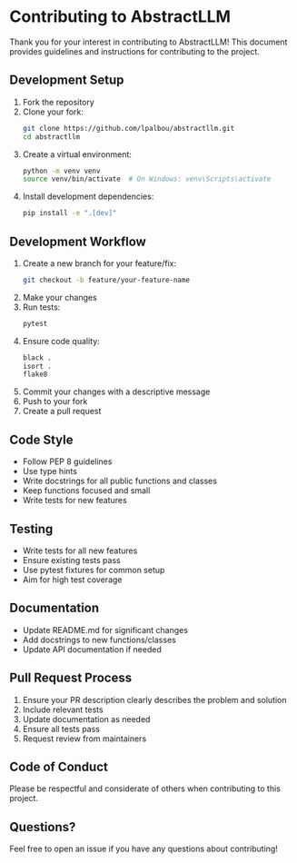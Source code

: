 # Contributing to AbstractLLM

Thank you for your interest in contributing to AbstractLLM! This document provides guidelines and instructions for contributing to the project.

## Development Setup

1. Fork the repository
2. Clone your fork:
   ```bash
   git clone https://github.com/lpalbou/abstractllm.git
   cd abstractllm
   ```
3. Create a virtual environment:
   ```bash
   python -m venv venv
   source venv/bin/activate  # On Windows: venv\Scripts\activate
   ```
4. Install development dependencies:
   ```bash
   pip install -e ".[dev]"
   ```

## Development Workflow

1. Create a new branch for your feature/fix:
   ```bash
   git checkout -b feature/your-feature-name
   ```
2. Make your changes
3. Run tests:
   ```bash
   pytest
   ```
4. Ensure code quality:
   ```bash
   black .
   isort .
   flake8
   ```
5. Commit your changes with a descriptive message
6. Push to your fork
7. Create a pull request

## Code Style

- Follow PEP 8 guidelines
- Use type hints
- Write docstrings for all public functions and classes
- Keep functions focused and small
- Write tests for new features

## Testing

- Write tests for all new features
- Ensure existing tests pass
- Use pytest fixtures for common setup
- Aim for high test coverage

## Documentation

- Update README.md for significant changes
- Add docstrings to new functions/classes
- Update API documentation if needed

## Pull Request Process

1. Ensure your PR description clearly describes the problem and solution
2. Include relevant tests
3. Update documentation as needed
4. Ensure all tests pass
5. Request review from maintainers

## Code of Conduct

Please be respectful and considerate of others when contributing to this project.

## Questions?

Feel free to open an issue if you have any questions about contributing! 